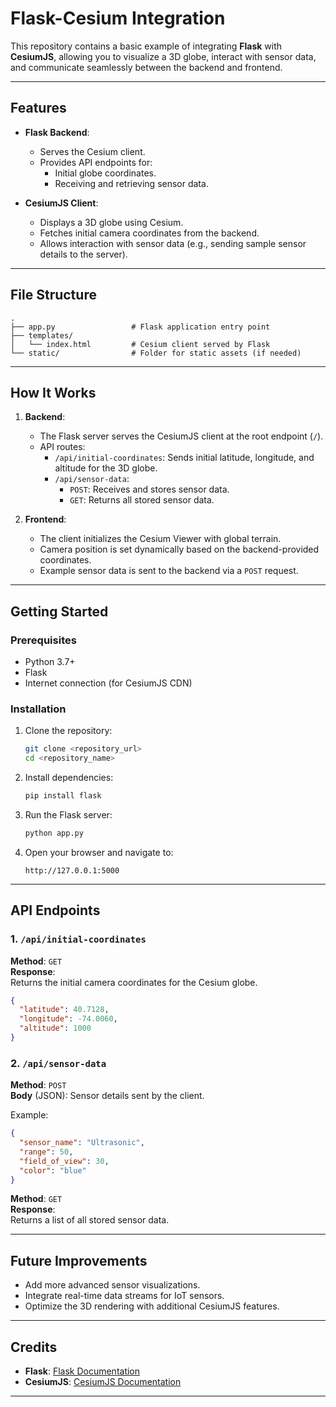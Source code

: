 # Flask-Cesium Integration

This repository contains a basic example of integrating **Flask** with **CesiumJS**, allowing you to visualize a 3D globe, interact with sensor data, and communicate seamlessly between the backend and frontend.

---

## Features

- **Flask Backend**:
  - Serves the Cesium client.
  - Provides API endpoints for:
    - Initial globe coordinates.
    - Receiving and retrieving sensor data.

- **CesiumJS Client**:
  - Displays a 3D globe using Cesium.
  - Fetches initial camera coordinates from the backend.
  - Allows interaction with sensor data (e.g., sending sample sensor details to the server).

---

## File Structure

```
.
├── app.py                 # Flask application entry point
├── templates/
│   └── index.html         # Cesium client served by Flask
└── static/                # Folder for static assets (if needed)
```

---

## How It Works

1. **Backend**:
   - The Flask server serves the CesiumJS client at the root endpoint (`/`).
   - API routes:
     - `/api/initial-coordinates`: Sends initial latitude, longitude, and altitude for the 3D globe.
     - `/api/sensor-data`:
       - `POST`: Receives and stores sensor data.
       - `GET`: Returns all stored sensor data.

2. **Frontend**:
   - The client initializes the Cesium Viewer with global terrain.
   - Camera position is set dynamically based on the backend-provided coordinates.
   - Example sensor data is sent to the backend via a `POST` request.

---

## Getting Started

### Prerequisites

- Python 3.7+
- Flask
- Internet connection (for CesiumJS CDN)

### Installation

1. Clone the repository:
   ```bash
   git clone <repository_url>
   cd <repository_name>
   ```

2. Install dependencies:
   ```bash
   pip install flask
   ```

3. Run the Flask server:
   ```bash
   python app.py
   ```

4. Open your browser and navigate to:
   ```
   http://127.0.0.1:5000
   ```

---

## API Endpoints

### 1. `/api/initial-coordinates`
**Method**: `GET`  
**Response**:  
Returns the initial camera coordinates for the Cesium globe.

```json
{
  "latitude": 40.7128,
  "longitude": -74.0060,
  "altitude": 1000
}
```

### 2. `/api/sensor-data`  
**Method**: `POST`  
**Body** (JSON): Sensor details sent by the client.

Example:
```json
{
  "sensor_name": "Ultrasonic",
  "range": 50,
  "field_of_view": 30,
  "color": "blue"
}
```

**Method**: `GET`  
**Response**:  
Returns a list of all stored sensor data.

---

## Future Improvements

- Add more advanced sensor visualizations.
- Integrate real-time data streams for IoT sensors.
- Optimize the 3D rendering with additional CesiumJS features.

---

## Credits

- **Flask**: [Flask Documentation](https://flask.palletsprojects.com/)
- **CesiumJS**: [CesiumJS Documentation](https://cesium.com/learn/cesiumjs-learn/)

---
